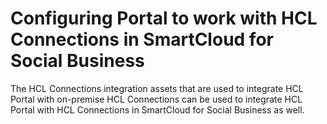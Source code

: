 # Configuring Portal to work with HCL Connections in SmartCloud for Social Business

The HCL Connections integration assets that are used to integrate HCL Portal with on-premise HCL Connections can be used to integrate HCL Portal with HCL Connections in SmartCloud for Social Business as well.

<!--
-   **[Known limitations for integrating HCL Portal with HCL Connections in SmartCloud for Social Business](../dev-portlet/known_limitations_sc4sb.md)**  
Some features that are available when you integrate HCL Portal with an on-premise HCL Connections server are not supported when you integrate HCL Portal with an HCL Connections server that runs in the SmartCloud for Social Business.
-   **[Establishing single sign-on \(SSO\) between the portal installation and HCL Connections in SmartCloud for Social Business](../dev-portlet/est_sso_portal_sc4sb.md)**  
Learn about the requirements that must be fulfilled in order to successfully integrate HCL Portal with HCL Connections in SmartCloud for Social Business. You can provide a user experience where a user logs in one time into HCL Portal and then automatically sees all integrated HCL Connections information.
-   **[Configuring a connection between HCL Portal and HCL Connections in SmartCloud for Social Business](../dev-portlet/config_calls_sc4sb.md)**  
Learn how to configure the HCL Connections integration assets to complete calls to HCL Connections in SmartCloud for Social Business. -->


